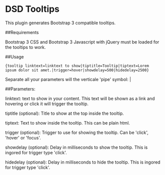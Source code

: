 DSD Tooltips
============

This plugin generates Bootstrap 3 compatible tooltips.

##Requirements

Bootstrap 3 CSS and Bootstrap 3 Javascript with jQuery must be loaded for the tooltips to work.

##Usage

```
{tooltip linktext=linktext to show|tiptitle=Tooltip|tiptext=Lorem ipsum dolor sit amet.|trigger=hover|showdelay=500|hidedelay=2500}
```

Separate all your parameters will the verticale 'pipe' symbol: |

##Parameters:

linktext: text to show in your content. This text will be shown as a link and hovering or click it will trigger the tooltip.

tiptitle (optional): Title to show at the top inside the tooltip.

tiptext: Text to show inside the tooltip. This can be plain html.

trigger (optional): Trigger to use for showing the tooltip. Can be 'click', 'hover' or 'focus'.

showdelay (optional): Delay in milliseconds to show the tooltip. This is ingored for trigger type 'click'.

hidedelay (optional): Delay in milliseconds to hide the tooltip. This is ingored for trigger type 'click'.

